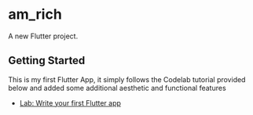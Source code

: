 # am_rich

A new Flutter project.

## Getting Started

This is my first Flutter App, it simply follows the Codelab tutorial provided below and added some additional aesthetic and functional features
- [Lab: Write your first Flutter app](https://docs.flutter.dev/get-started/codelab)


